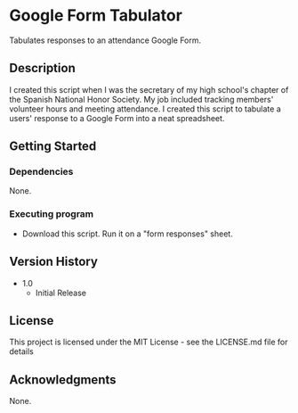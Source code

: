 # Google Form Tabulator

Tabulates responses to an attendance Google Form.

## Description

I created this script when I was the secretary of my high school's chapter of the Spanish National Honor Society. My job included tracking members' volunteer hours and meeting attendance. I created this script to tabulate a users' response to a Google Form into a neat spreadsheet.

## Getting Started

### Dependencies

None.

### Executing program

* Download this script. Run it on a "form responses" sheet.

## Version History

* 1.0
    * Initial Release

## License

This project is licensed under the MIT License - see the LICENSE.md file for details

## Acknowledgments
None.
